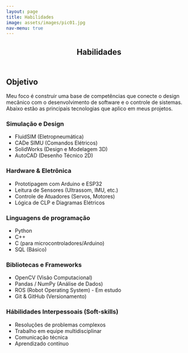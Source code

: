 ```yaml
---
layout: page
title: Habilidades
image: assets/images/pic01.jpg
nav-menu: true
---
```


<!-- Main -->
<div id="main" class="alt">

<!-- One -->
<section id="one">
	<div class="inner">
		<header class="major">
			<h1>Habilidades</h1>
		</header>

<!-- Content -->
<h2 id="content">Objetivo</h2>
<p>Meu foco é construir uma base de competências que conecte o design mecânico com o desenvolvimento de software e o controle de sistemas. Abaixo estão as principais tecnologias que aplico em meus projetos.</p>

<div class="row">
	<div class="6u 12u$(small)">
		<h3>Simulação e Design</h3>
		<ul>
            <li>FluidSIM (Eletropneumática)</li>
            <li>CADe SIMU (Comandos Elétricos)</li>
            <li>SolidWorks (Design e Modelagem 3D)</li>
            <li>AutoCAD (Desenho Técnico 2D)</li>
        </ul>
	</div>
	<div class="6u$ 12u$(small)">
		<h3>Hardware & Eletrônica</h3>
        <ul>
            <li>Prototipagem com Arduino e ESP32</li>
            <li>Leitura de Sensores (Ultrassom, IMU, etc.)</li>
            <li>Controle de Atuadores (Servos, Motores)</li>
            <li>Lógica de CLP e Diagramas Elétricos</li>
        </ul>
	</div>
	<!-- Break -->
	<div class="4u 12u$(medium)">
		<h3>Linguagens de programação</h3>
        <ul>
            <li>Python</li>
            <li>C++</li>
            <li>C (para microcontroladores/Arduino)</li>
            <li>SQL (Básico)</li>
        </ul>
	</div>
	<div class="4u 12u$(medium)">
		<h3>Bibliotecas e Frameworks</h3>
        <ul>
            <li>OpenCV (Visão Computacional)</li>
            <li>Pandas / NumPy (Análise de Dados)</li>
            <li>ROS (Robot Operating System) - Em estudo</li>
            <li>Git & GitHub (Versionamento)</li>
        </ul>
	</div>
	<div class="4u$ 12u$(medium)">
		<h3>Hábilidades Interpessoais (Soft-skills)</h3>
		<ul>
			<li>Resoluções de problemas complexos</li>
            <li>Trabalho em equipe multidisciplinar</li>
            <li>Comunicação técnica</li>
            <li>Aprendizado contínuo</li>
		</ul>
	</div>
</div>
